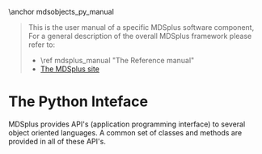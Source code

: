 \anchor mdsobjects_py_manual

>
> This is the user manual of a specific MDSplus software component, For a
> general description of the overall MDSplus framework please refer to:
>
>  * \ref mdsplus_manual "The Reference manual"
>  * [The MDSplus site](http://www.mdsplus.org/index.php)
>

The Python Inteface
===================

MDSplus provides API's (application programming interface) to several object 
oriented languages. A common set of classes and methods are provided in all of 
these API's. 




